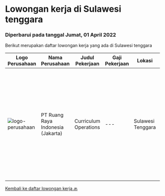 
  # Lowongan kerja di Sulawesi tenggara

  ### Diperbarui pada tanggal Jumat, 01 April 2022

  Berikut merupakan daftar lowongan kerja yang ada di Sulawesi tenggara

  |Logo Perusahaan | Nama Perusahaan | Judul Pekerjaan | Gaji Pekerjaan | Lokasi | Deskripsi | Tanggal diunggah | Pranala |
  | -------------- | --------------- | --------------- | --------- | --------- | -------------- | ------- | ----------- |
  |![logo-perusahaan](https://image-service-cdn.seek.com.au/7eee59ea5934120f389dd02961ddcb6b62946481/ee4dce1061f3f616224767ad58cb2fc751b8d2dc)|PT Ruang Raya Indonesia (Jakarta)|Curriculum Operations|---|Sulawesi Tenggara|Ruangguru is a tech-enabled education company that provides a one-stop learning experience for students to have better access to quality content and...|Kamis, 31 Maret 2022|https://www.jobstreet.co.id/id/job/curriculum-operations-1030870478?token=0~4c28a3d8-fbd8-4773-992c-71a2617322d4&sectionRank=1&jobId=jobstreet-id-job-1030870478|


  [Kembali ke daftar lowongan kerja 🔙](../README.md#daftar-lowongan-kerja)
  